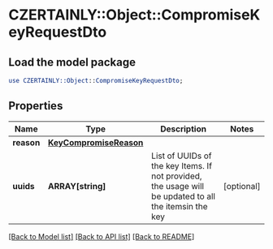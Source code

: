 # CZERTAINLY::Object::CompromiseKeyRequestDto

## Load the model package
```perl
use CZERTAINLY::Object::CompromiseKeyRequestDto;
```

## Properties
Name | Type | Description | Notes
------------ | ------------- | ------------- | -------------
**reason** | [**KeyCompromiseReason**](KeyCompromiseReason.md) |  | 
**uuids** | **ARRAY[string]** | List of UUIDs of the key Items. If not provided, the usage will be updated to all the itemsin the key | [optional] 

[[Back to Model list]](../README.md#documentation-for-models) [[Back to API list]](../README.md#documentation-for-api-endpoints) [[Back to README]](../README.md)


